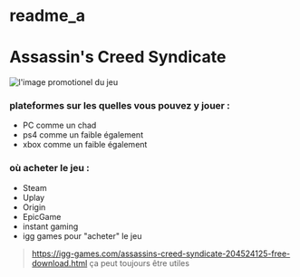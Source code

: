# readme_a
# **Assassin's Creed Syndicate**
![l'image promotionel du jeu](https://www.jvfrance.com/assassins-creed-syndicate-infos-sur-le-poids-du-jeu-106487/)
### plateformes sur les quelles vous pouvez y jouer :

- PC comme un chad
- ps4 comme un faible également  
- xbox comme un faible également 

### où acheter le jeu :

- Steam 
- Uplay
- Origin
- EpicGame
- instant gaming
- igg games pour "acheter" le jeu
> https://igg-games.com/assassins-creed-syndicate-204524125-free-download.html ça peut toujours être utiles




